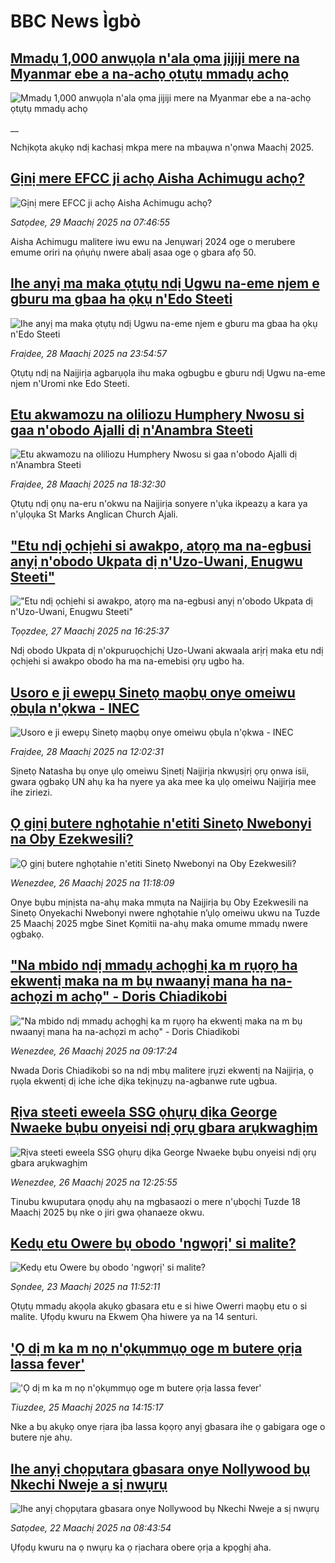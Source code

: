 # BBC News Ìgbò## [Mmadụ 1,000 anwụọla n'ala ọma jijiji mere na Myanmar ebe a na-achọ ọtụtụ mmadụ achọ](https://www.bbc.co.uk/igbo/live/c778nl48lz4t?at_campaign=githubrss)![Mmadụ 1,000 anwụọla n'ala ọma jijiji mere na Myanmar ebe a na-achọ ọtụtụ mmadụ achọ](https://ichef.bbci.co.uk/ace/standard/240/cpsprodpb/68a2/live/bb6b38e0-0c62-11f0-ac9f-c37d6fd89579.jpg)__Nchịkọta akụkọ ndị kachasị mkpa mere na mbaụwa n'ọnwa Maachị 2025.## [Gịnị mere EFCC ji achọ Aisha Achimugu achọ?](https://www.bbc.com/igbo/articles/c7vzvyz8900o?at_campaign=githubrss)![Gịnị mere EFCC ji achọ Aisha Achimugu achọ?](https://ichef.bbci.co.uk/ace/standard/240/cpsprodpb/9b31/live/a141c2b0-0c6f-11f0-b234-07dc7691c360.jpg)_Satọdee, 29 Maachị 2025 na 07:46:55_Aisha Achimugu malitere iwu ewu na Jenụwarị 2024 oge o merubere emume oriri na ọṅụṅụ nwere abalị asaa oge ọ gbara afọ 50.## [Ihe anyị ma maka ọtụtụ ndị Ugwu na-eme njem e gburu ma gbaa ha ọkụ n'Edo Steeti](https://www.bbc.com/igbo/articles/c70e090e4j1o?at_campaign=githubrss)![Ihe anyị ma maka ọtụtụ ndị Ugwu na-eme njem e gburu ma gbaa ha ọkụ n'Edo Steeti](https://ichef.bbci.co.uk/ace/standard/240/cpsprodpb/e849/live/bc2510a0-0c2e-11f0-ba12-8d27eb561761.jpg)_Fraịdee, 28 Maachị 2025 na 23:54:57_Ọtụtụ ndị na Naịjirịa agbarụọla ihu maka ogbugbu e gburu ndị Ugwu na-eme njem n'Uromi nke Edo Steeti.## [Etu akwamozu na oliliozu Humphery Nwosu si gaa n'obodo Ajalli dị n'Anambra Steeti](https://www.bbc.com/igbo/articles/cz61v8eze5go?at_campaign=githubrss)![Etu akwamozu na oliliozu Humphery Nwosu si gaa n'obodo Ajalli dị n'Anambra Steeti](https://ichef.bbci.co.uk/ace/standard/240/cpsprodpb/7a35/live/a09bac30-0c02-11f0-b234-07dc7691c360.jpg)_Fraịdee, 28 Maachị 2025 na 18:32:30_Ọtụtụ ndị ọnụ na-eru n'okwu na Naịjirịa sonyere n'ụka ikpeazụ a kara ya n'ụlọụka St Marks Anglican Church Ajali.## ["Etu ndị ọchịehi si awakpo, atọrọ ma na-egbusi anyị n'obodo Ukpata dị n'Uzo-Uwani, Enugwu Steeti"](https://www.bbc.com/igbo/articles/cx2g91jjgv0o?at_campaign=githubrss)!["Etu ndị ọchịehi si awakpo, atọrọ ma na-egbusi anyị n'obodo Ukpata dị n'Uzo-Uwani, Enugwu Steeti"](https://ichef.bbci.co.uk/ace/standard/240/cpsprodpb/df78/live/acc86650-0b27-11f0-b234-07dc7691c360.png)_Tọọzdee, 27 Maachị 2025 na 16:25:37_Ndị obodo Ukpata dị n'okpuruọchịchị Uzo-Uwani akwaala arịrị maka etu ndị ọchịehi si awakpo obodo ha ma na-emebisi ọrụ ugbo ha.## [Usoro e ji ewepụ Sinetọ maọbụ onye omeiwu  ọbụla n'ọkwa - INEC](https://www.bbc.com/igbo/articles/cwyj0v911pno?at_campaign=githubrss)![Usoro e ji ewepụ Sinetọ maọbụ onye omeiwu  ọbụla n'ọkwa - INEC](https://ichef.bbci.co.uk/ace/standard/240/cpsprodpb/867b/live/3b417410-0bca-11f0-ac9f-c37d6fd89579.png)_Fraịdee, 28 Maachị 2025 na 12:02:31_Sịnetọ Natasha bụ onye ụlọ omeiwu Sịnetị Naịjirịa nkwụsịrị ọrụ ọnwa isii, gwara ọgbakọ UN ahụ ka ha nyere ya aka mee ka ụlọ omeiwu Naịjirịa mee ihe ziriezi.## [Ọ gịnị butere nghọtahie n'etiti Sinetọ Nwebonyi na Oby Ezekwesili?](https://www.bbc.com/igbo/articles/cg70l8vkjj9o?at_campaign=githubrss)![Ọ gịnị butere nghọtahie n'etiti Sinetọ Nwebonyi na Oby Ezekwesili?](https://ichef.bbci.co.uk/ace/standard/240/cpsprodpb/8063/live/1b73d460-0a2c-11f0-97d3-37df2b293ed1.jpg)_Wenezdee, 26 Maachị 2025 na 11:18:09_Onye bụbu mịnịsta na-ahụ maka mmụta na Naịjirịa bụ Oby Ezekwesili na Sinetọ Onyekachi Nwebonyi nwere nghọtahie n’ụlọ omeiwu ukwu na Tuzde 25 Maachị 2025 mgbe Sinet Kọmitii na-ahụ maka omume mmadụ nwere ọgbakọ.## ["Na mbido ndị mmadụ achọghị ka m rụọrọ ha ekwentị maka na m bụ nwaanyị mana ha na-achọzi m achọ" - Doris Chiadikobi](https://www.bbc.com/igbo/articles/c8x40lz1lkko?at_campaign=githubrss)!["Na mbido ndị mmadụ achọghị ka m rụọrọ ha ekwentị maka na m bụ nwaanyị mana ha na-achọzi m achọ" - Doris Chiadikobi](https://ichef.bbci.co.uk/ace/standard/240/cpsprodpb/cdc3/live/003112e0-0a21-11f0-97d3-37df2b293ed1.jpg)_Wenezdee, 26 Maachị 2025 na 09:17:24_Nwada Doris Chiadikobi so na ndị mbụ malitere ịrụzi ekwentị na Naịjirịa, ọ rụọla ekwentị dị iche iche dịka tekịnụzụ na-agbanwe rute ugbua.## [Rịva steeti eweela SSG ọhụrụ dịka George Nwaeke  bụbu onyeisi ndị ọrụ gbara arụkwaghịm](https://www.bbc.com/igbo/articles/c9vy30r497no?at_campaign=githubrss)![Rịva steeti eweela SSG ọhụrụ dịka George Nwaeke  bụbu onyeisi ndị ọrụ gbara arụkwaghịm](https://ichef.bbci.co.uk/ace/standard/240/cpsprodpb/4cec/live/83217990-0a3c-11f0-88b7-5556e7b55c5e.png)_Wenezdee, 26 Maachị 2025 na 12:25:55_Tinubu kwuputara ọnọdụ ahụ na mgbasaozi o mere n'ụbọchị Tuzde 18 Maachị 2025 bụ nke o jiri gwa ọhanaeze okwu.## [Kedụ etu Owere bụ obodo 'ngwọrị' si malite?](https://www.bbc.com/igbo/articles/cj9nnyd1xnmo?at_campaign=githubrss)![Kedụ etu Owere bụ obodo 'ngwọrị' si malite?](https://ichef.bbci.co.uk/ace/standard/240/cpsprodpb/111e/live/8531f960-0723-11f0-8c87-edb635ee3d20.jpg)_Sọndee, 23 Maachị 2025 na 11:52:11_Ọtụtụ mmadụ akọọla akụkọ gbasara etu e si hiwe Owerri maọbụ etu o si malite. Ụfọdụ kwuru na Ekwem Ọha hiwere ya na 14 senturi.## ['Ọ dị m ka m nọ n'ọkụmmụọ oge m butere ọrịa lassa fever'](https://www.bbc.com/igbo/articles/c4ge15xr4p8o?at_campaign=githubrss)!['Ọ dị m ka m nọ n'ọkụmmụọ oge m butere ọrịa lassa fever'](https://ichef.bbci.co.uk/ace/standard/240/cpsprodpb/8c67/live/eeaa1dd0-0982-11f0-97d3-37df2b293ed1.jpg)_Tiuzdee, 25 Maachị 2025 na 14:15:17_Nke a bụ akụkọ onye rịara ịba lassa kọọrọ anyị gbasara ihe ọ gabigara oge o butere nje ahụ.## [Ihe anyị chọpụtara gbasara onye Nollywood bụ Nkechi Nweje a sị nwụrụ](https://www.bbc.com/igbo/articles/cqjdx81nw88o?at_campaign=githubrss)![Ihe anyị chọpụtara gbasara onye Nollywood bụ Nkechi Nweje a sị nwụrụ](https://ichef.bbci.co.uk/ace/standard/240/cpsprodpb/c857/live/42617f60-06f7-11f0-97d3-37df2b293ed1.png)_Satọdee, 22 Maachị 2025 na 08:43:54_Ụfọdụ kwuru na ọ nwụrụ ka ọ rịachara obere ọrịa a kpọghị aha.